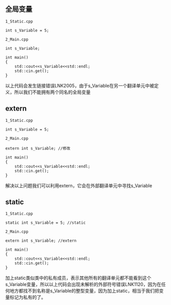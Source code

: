 ## 全局变量
```
1_Static.cpp

int s_Variable = 5;
```

```
2_Main.cpp

int s_Variable;

int main()
{
    std::cout<<s_Variable<<std::endl;
    std::cin.get();
}
```
以上代码会发生链接错误LNK2005，由于s_Variable在另一个翻译单元中被定义，所以我们不能拥有两个同名的全局变量

## extern
```
1_Static.cpp

int s_Variable = 5;
```

```
2_Main.cpp

extern int s_Variable; //修改

int main()
{
    std::cout<<s_Variable<<std::endl;
    std::cin.get();
}
```
解决以上问题我们可以利用extern，它会在外部翻译单元中寻找s_Variable


## static
```
1_Static.cpp

static int s_Variable = 5; //static
```

```
2_Main.cpp

extern int s_Variable; //extern

int main()
{
    std::cout<<s_Variable<<std::endl;
    std::cin.get();
}
```
加上static类似类中的私有成员，表示其他所有的翻译单元都不能看到这个s_Variable变量，所以以上代码会出现未解析的外部符号错误LNK1120，因为在任何地方都找不到名称是s_Variable的整型变量，因为加上static，相当于我们把变量标记为私有的了。